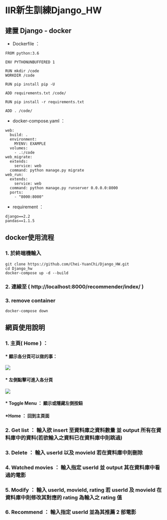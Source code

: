 # IIR新生訓練Django_HW
## 建置 Django - docker
* Dockerfile ：
```
FROM python:3.6

ENV PYTHONUNBUFFERED 1

RUN mkdir /code
WORKDIR /code

RUN pip install pip -U

ADD requirements.txt /code/

RUN pip install -r requirements.txt

ADD . /code/
```
* docker-compose.yaml ：
```
web:
  build: .
  environment:
    MYENV: EXAMPLE
  volumes:
    - .:/code
web_migrate:
  extends:
    service: web
  command: python manage.py migrate
web_run:
  extends:
    service: web
  command: python manage.py runserver 0.0.0.0:8000
  ports:
    - "8000:8000"
```
* requirement ：
```
django==2.2
pandas==1.1.5
```
## docker使用流程
### 1. 於終端機輸入
```
git clone https://github.com/Chei-YuanChi/Django_HW.git
cd Django_hw
docker-compose up -d --build
```
### 2. 連線至 ( http://localhost:8000/recommender/index/ )
### 3. remove container
```
docker-compose down
```

## 網頁使用說明
### 1. 主頁( Home ) ：
#### * 顯示各分頁可以做的事：
![](https://i.imgur.com/RPLG8Pd.png)
#### * 左側點擊可進入各分頁
![](https://i.imgur.com/hjuyheJ.png)
#### * Toggle Menu ： 顯示或隱藏左側按鈕
#### *Home ： 回到主頁面
### 2. Get list ： 輸入欲 insert 至資料庫之資料數量 並 output 所有在資料庫中的資料(若欲輸入之資料已在資料庫中則跳過)
### 3. Delete ： 輸入 userId 以及 movieId 若在資料庫中則刪除
### 4. Watched movies ： 輸入指定 userId 並 output 其在資料庫中看過的電影
### 5. Modify ： 輸入 userId, movieId, rating 若 userId 及 movieId 在資料庫中則修改其對應的 rating 為輸入之 rating 值
### 6. Recommend ： 輸入指定 userId 並為其推薦 2 部電影

